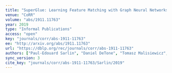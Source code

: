 ```yaml
---
title: "SuperGlue: Learning Feature Matching with Graph Neural Networks."
venue: "CoRR"
volume: "abs/1911.11763"
year: 2019
type: "Informal Publications"
access: "open"
key: "journals/corr/abs-1911-11763"
ee: "http://arxiv.org/abs/1911.11763"
url: "https://dblp.org/rec/journals/corr/abs-1911-11763"
authors: ["Paul-Edouard Sarlin", "Daniel DeTone", "Tomasz Malisiewicz", "Andrew Rabinovich"]
sync_version: 3
cite_key: "journals/corr/abs-1911-11763/Sarlin/2019"
---
```

